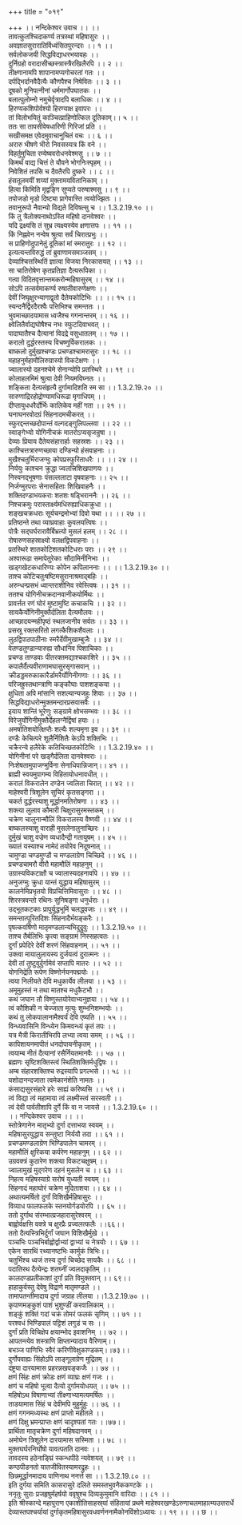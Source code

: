 +++
title = "०१९"

+++
।। नन्दिकेश्वर उवाच ।। ।।  
तावत्कुतश्चिदाकर्ण्य तत्रस्थां महिषासुरः ।।  
अवज्ञातसुरारातिर्विध्वंसितपुरन्दरः ।। १ ।।  
सर्वलोकजयी सिद्धविद्याधरभयावहः ।।  
दुर्निग्रहो वरादासीच्छस्त्रास्त्रैरखिलैरपि ।। २ ।।  
तीक्ष्णानामपि शापानामप्यगोचरतां गतः ।।  
दर्पद्भिर्दानवैदैत्यैः कौणपैश्च निषेवितः ।। ३ ।।  
दूषको मुनिपत्नीनां धर्ममार्गोपघातकः ।।  
बलात्पुलोम्नो नमुचेर्वृत्रादपि बलाधिकः ।। ४ ।।  
हिरण्यकशिपोर्वश्यो हिरण्याक्ष इवापरः ।।  
तां विलोभयितुं काञ्चित्प्राहिणोत्किल दूतिकाम्।। ५ ।।  
ततः सा तापसीवेषधारिणी गिरिजां प्रति ।।  
सखीसमक्ष एवेदमुवाचानुचितं वचः ।। ६ ।।  
अरारु भीषणे भीरो निवसस्यत्र किं वने ।।  
विहर्तुमुचिता रम्येष्ववरोधनवेश्मसु ।। ७ ।।  
किमर्थं वाद्य चित्तं ते यौवने भोगनिःस्पृहम् ।।  
निवेशितं तपसि च दैवतैरपि दुष्करे ।। ८ ।।  
हंसतूलमयीं शय्यां मुक्तामयवितानिकाम् ।।  
हित्वा किमिति मृद्वङ्गि सुप्यते परुषाश्मसु ।। ९ ।।  
तपोजडो मृडो दिष्ट्या प्रागेवास्ति त्वयोज्झितः ।।  
तवानुरूपो नैवान्यो विद्यते दिविषत्सु च ।। 1.3.2.19.१० ।।  
किं तु त्रैलोक्यनाथोऽस्ति महिषो दानवेश्वरः ।।  
यदि द्रक्ष्यसि तं सुभ्र त्यक्ष्यस्येव क्षणात्तपः ।। ११ ।।  
किं निह्नवेन नन्वेष श्रुत्वा सर्वं चिरात्प्रभुः ।।  
स प्राहिणोदुपानेतुं दूतिकां मां स्मरातुरः ।। १२ ।।  
इत्यत्यन्तविरुद्धं तां ब्रुवाणामसमञ्जसम् ।।  
देव्याश्चित्तस्थितिं ज्ञात्वा विजया निरकासयत् ।। १३ ।।  
सा चातिरोषेण कृतप्रतिज्ञा दैत्यरूपिका ।।  
गत्वा विदितवृत्तान्तमकरोन्महिषासुरम् ।। १४ ।।  
सोऽपि तत्सर्वमाकर्ण्य रुषातीवारुणेक्षणः ।।  
देवीं जिघृक्षुरभ्यागाद्वृतो दैतेयकोटिभिः ।। ।। १५ ।।  
स्यन्दनैर्द्विरदैरश्वैः पत्तिभिश्च समन्ततः ।।  
भुवमाच्छादयामास ध्वजैश्च गगनान्तरम् ।। १६ ।।  
क्ष्वेलितैर्वाद्यघोषैश्च नभः स्फुटदिवाभवत् ।।  
पादाघातैश्च दैत्यानां विदद्रे वसुधातलम् ।। १७ ।।  
करालो दुर्द्धरस्तस्य विचष्णुर्विकरालकः ।।  
बाष्कलो दुर्मुखश्चण्डः प्रचण्डश्चामरासुरः ।। १८ ।।  
महाहनुर्महामौलिरुग्रास्यो विकटेक्षणः ।।  
ज्वालास्यो दहनश्चेमे सेनान्योपि प्रतस्थिरे ।। १९ ।।  
कोलाहलमिमं श्रुत्वा देवी नियमविघ्नतः ।।  
शङ्किता दैत्यसंहृत्यै दुर्गामादिशति स्म सा ।। 1.3.2.19.२० ।।  
सारुणाद्रिरहोद्रोण्यामधिरूढा मृगाधिपम् ।।  
दीप्तायुधधरैर्दोर्भिः कालिकेव महीं गता ।। २१ ।।  
घनाघनरवोदग्रं सिंहनादमचीकरत् ।।  
स्फुरद्दन्तच्छदोपान्तं वल्गदङ्गुलिपल्लवा ।। २२ ।।  
स्वाङ्गेभ्यो योगिनीचक्रं मातरोऽप्यसृजन्रुषा ।।  
देव्याः प्रियाय दैतेयसंहारार्हाः सहस्रशः ।। २३ ।।  
काश्चित्तत्रारुणच्छाया दण्डिन्यो हंसवाहनाः ।।  
मुखैश्चतुर्भिराजग्मुः कोपप्रस्फुरिताधरैः ।। ।। २४ ।।  
निर्ययुः काश्चन क्रुद्धा ज्वलत्त्रिशिखपाणयः ।।  
निस्वनद्भूषणाः पंसल्ललाटा वृषवाहनाः ।। २५ ।।  
निर्जग्मुरपराः सेनासहिताः शिखिवाहनैः ।।  
शक्तिदण्डाभयकराः शतशः षड्भिराननैः ।। २६ ।।  
निश्चक्रमुः परास्तार्क्ष्यमधिरुह्याधिकक्रुधा ।।  
शङ्खचक्रधराः सूर्यचन्द्रमोभ्यां दिवो यथा ।। ।। २७ ।।  
प्रतिष्ठन्ते तथा व्याघ्रवाहाः कुवलयत्विषः ।।  
पोत्रैः सद्घर्घरारावैर्बिभ्रत्यो मुसलं हलम् ।। २८ ।।  
रोषारुणसहस्राक्ष्यो वलक्षद्विपवाहनाः ।।  
प्रतस्थिरे शातकोटिशतकोटिधराः पराः ।। २९ ।।  
अश्वारूढा समापेतुरेकाः सौदामिनीनिभाः ।।  
खड्गखेटकधारिण्यः कोपेन कपिलाननाः ।। ।। 1.3.2.19.३० ।।  
ताश्च कोटिचतुःषष्टिमसुरानाश्रमाद्बहिः ।।  
अरुन्धन्प्रसभं ध्वान्तराशीनिव रवेस्त्विषः ।। ३१ ।।  
ततश्च योगिनीचक्रदानवानीकयोर्मिथः ।।  
प्रावर्त्तत रणं घोरं मुष्टामुष्टि कचाकचि ।। ३२ ।।  
सायकैर्योगिनीमुक्तैर्दलिता दैत्यमौलयः ।।  
आच्छादयन्महीपृष्ठं स्थलजानीव सर्वतः ।। ३३ ।।  
प्रसस्रू रक्तसरितो लगत्कैशिकशैवलाः ।।  
लुठद्विपाठपाठीनाः स्मरैर्देवीमुखाम्बुजैः ।। ३४ ।।  
वेतण्डतुण्डान्यारुह्य सौधानिव पिशाचिकाः ।।  
प्रचण्ड ताण्डवाः पीतरक्तमद्याश्चकाशिरे ।। ३५ ।।  
कपालैर्दैत्यवीराणामघासुरसृगासवान् ।।  
क्रीडड्डमरुकाकारैर्डामरैर्योगिनीगणाः ।। ३६ ।।  
परिजह्रुस्तथान्त्राणि कङ्कौघाः पाशशङ्कया ।।  
क्षुधिता अपि मांसानि सशल्यान्यजहुः शिवाः ।। ३७ ।।  
सिद्धविद्याधरोन्मुक्तमन्दारप्रसवासवैः ।।  
इयाय शान्तिं भूरेणुः सङ्ग्रामे क्षोभसम्भवः ।। ३८ ।।  
विरेजुर्योगिनीमुक्तैर्देहलग्नैर्द्विषां हयाः ।।  
अमर्षातिशयोत्क्षिप्तैः शल्यैः शल्यमृगा इव ।। ३९ ।।  
दण्डैः केचित्परे शूलैर्निशितैः केऽपि शक्तिभिः ।।  
चक्रैरन्ये हलैरेके कतिचिच्छतकोटिभिः ।। 1.3.2.19.४० ।।  
योगिनीनां परे खड्गैर्दलिता दानवेश्वराः ।।  
निःशेषतामुपाजग्मुर्विना सेनाधिपान्निजान्।। ४१ ।।  
ब्राह्मी स्वयमुपागम्य विहितायोधनावधीत् ।।  
करालं विकरालेन दण्डेन ज्वलिता चिरात् ।। ४२ ।।  
माहेश्वरी त्रिशूलेन सुचिरं कृतसङ्गरा ।।  
चकर्त दुर्द्धरस्याशु मूर्द्धानमतिरोषणा ।। ४३ ।।  
शक्त्या लुलाव कौमारी चिक्षुरासुरमस्तकम् ।।  
चक्रेण चालुनान्मौलिं विकरालस्य वैष्णवी ।। ४४ ।।  
बाष्कलस्याशु वाराही मुसलेनालुनाच्छिरः ।।  
दुर्मुखं चाशु वज्रेण व्यधादैन्द्री गतायुषम् ।। ४५ ।।  
ख्यातं यस्याश्च नामेदं तयोरेव निदूषनात् ।।  
चामुण्डा चण्डमुण्डौ च मण्डलाग्रेण चिच्छिदे ।। ४६ ।।  
प्रचण्डचामरौ वीरौ महामौलिं महाहनुम् ।।  
उग्रास्यविकटाक्षौ च ज्वालास्यदहनावपि ।। ४७ ।।  
अनुजग्मुः क्रुधा यान्तं युद्धाय महिषासुरम् ।।  
कालनेमिप्रभृतयो विप्रचित्तिमिवासुराः ।। ४८ ।।  
शिरस्त्रवन्तो रथिनः सुनिषङ्गा धनुर्धराः ।।  
उद्भूतकटकाः प्रापुर्युद्धभूमिं चलद्ध्वजाः ।। ४९ ।।  
समन्तात्पूरितदिशः सिंहनादैर्भयङ्करैः ।।  
पृषत्कवर्षिणो मातृमण्डलान्यभिदुद्रुवुः ।। 1.3.2.19.५० ।।  
ताश्च तैर्बलिभिः कृत्वा सङ्ग्रामं निस्सहत्वतः ।।  
दुर्गां प्रपेदिरे देवीं शरणं सिंहवाहनाम् ।। ५१ ।।  
उक्त्वा मायालुलायस्य दुर्जयत्वं दुरात्मनः ।।  
देवी तां तुष्टुवुर्दुर्गामेवं सप्तापि मातरः ।। ५२ ।।  
योगनिद्रेति रूपेण विष्णोर्नयनपद्मयोः ।।  
त्वया निलीयते देवि मधुकार्येव लीलया ।। ५३ ।।  
अमूमुहस्तं न तथा मातश्च मधुकैटभौ ।।  
कथं जघान तौ विष्णुस्तयोरेवाभ्यनुज्ञया ।। ५४ ।।  
त्वं कौशिकी न चेज्जाता मृत्युः शुम्भनिशम्भयोः ।।  
कथं तु लोकपालानामैश्वर्यं देवि एष्यति ।। ५५ ।।  
विन्ध्यवासिनि विन्ध्येन किमवन्ध्यं कृतं तपः ।।  
यत्र मैत्री किरातीभिरपि लभ्या त्वया समम् ।। ५६ ।।  
कापिशायनमापीतं धनदोपायनीकृतम् ।।  
त्वयाम्ब नीतं दैत्यानां रसैर्नियतमानवैः ।। ५७ ।।  
ब्रह्मणः सृष्टिशक्तिस्त्वं स्थितिशक्तिर्मधुद्विषः ।।  
अम्ब संहारशक्तिश्च रुद्रस्यापि प्रगल्भसे ।। ५८ ।।  
यशोदानन्दजाता त्वमेकानंशेति नामतः ।।  
कंसाद्यसुरसंहारे हरेः साह्यं करिष्यसि ।। ५९ ।।  
त्वं विद्या त्वं महामाया त्वं लक्ष्मीस्त्वं सरस्वती ।।  
त्वं देवी पार्वतीशापि दुर्गे किं वा न जायसे ।। 1.3.2.19.६० ।।  
।। नन्दिकेश्वर उवाच ।। ।।  
स्तोत्रेणानेन मातृभ्यो दुर्गा दत्ताभया स्वयम् ।।  
महिषासुरयुद्धाय सन्तुष्टा निर्ययौ तदा ।। ६१ ।।  
प्रचण्डमण्डलाग्रेण भिण्डिपालेन चामरम् ।।  
महामौलिं क्षुरिकया कर्परेण महाहनुम् ।। ६२ ।।  
उग्रवक्त्रं कुठारेण शक्त्या विकटचक्षुषम् ।।  
ज्वालामुखं मुद्गरेण दहनं मुसलेन च ।। ६३ ।।  
निहत्य महिषस्याग्रे सरोषं युध्यती स्वयम् ।।  
सिंहनादं महाघोरं चक्रेण मुदिताशया ।। ६४ ।।  
अथात्यमर्षितो दुर्गां विशिखैर्महिषासुरः ।।  
विव्याध फालफलके स्तनयोर्गडयोरपि ।। ६५ ।।  
ततो दुर्गाथ संरम्भात्प्रजहारासुरेश्वरम् ।।  
बाह्वोर्वक्षसि वक्त्रे च क्षुरप्रैः प्रज्वलत्फलैः ।।६६।।  
ततो दैत्यस्त्रिभिर्दुर्गां जघान विशिखैर्मुखे ।।  
पञ्चभिः पञ्चभिर्बाह्वोर्द्वाभ्यां द्वाभ्यां च नेत्रयोः ।। ६७ ।।  
एकेन सारथिं रथ्यानष्टभिः कार्मुकं त्रिभिः।।  
चतुर्भिश्च ध्वजं तस्य दुर्गा चिच्छेद सायकैः ।। ६८ ।।  
पदातिरथ दैत्येन्द्रः शतघ्नीं ज्वलदाकृतिम् ।।  
कालदण्डप्रतीकाशां दुर्गां प्रति विमुक्तवान् ।। ६९।।  
हाहाकुर्वस्तु देवेषु विद्राणे मातृमण्डले ।।  
तामापतन्तीमादाय दुर्गा जग्राह लीलया ।।1.3.2.19.७० ।।  
कृपाणमङ्कुशं पाशं भुशुण्डीं करवालिकाम् ।।  
शङ्कुं शक्तिं गदां चक्रं तोमरं फलकं सृणिम् ।। ७१ ।।  
परश्वधं भिण्डिपालं पट्टिशं लगुडं च सः ।।  
दुर्गां प्रति विचिक्षेप क्षयाम्भोद इवाशनिम् ।। ७२ ।।  
आपतन्त्येव शस्त्राणि क्षिप्तान्यादाय वैरिणाम्।।  
बभञ्ज पाणिभिः स्वैरं करिणीवेक्षुकाण्डकम्।।७३।।  
दुर्गोपवाह्यः सिंहोऽपि लाङ्गूलाग्रेण मुद्रितम् ।।  
दंष्ट्रया दारयामास प्रहरन्नखपङ्कजैः ।। ७४ ।।  
क्षणं सिंहः क्षणं क्रोडः क्षणं व्याघ्रः क्षणं गजः ।।  
क्षणं च महिषो भूत्वा दैत्यो दुर्गामयोधयत् ।। ७५ ।।  
महिषोऽथ विषाणाभ्यां तीक्ष्णाभ्यामत्यमर्षितः ।।  
ताडयामास सिंहं च देवीमपि मुहुर्मुहुः ।। ७६ ।।  
क्षणं गगनमध्यस्थः क्षणं प्राप्तो महीतले ।।  
क्षणं दिक्षु भ्रमन्प्राप्तः क्षणं चादृश्यतां गतः ।।७७।।  
प्रार्थिता मातृचक्रेण दुर्गा महिषदानवम् ।।  
अमोघेन त्रिशूलेन दारयामास सस्मिता ।। ७८ ।।  
मुक्तघर्घरनिर्घोषो यावत्पतति दानवः ।।  
तावदस्य हठेनाङ्घ्रिं स्कन्धपीठे न्यवेशयत् ।। ७९ ।।  
कण्ठपीडनतो यातजीवितस्यामरद्रुहः ।।  
छिन्नमूर्द्धानमादाय पाणिनाथ ननर्त्त सा ।। 1.3.2.19.८० ।।  
इति दुर्गया समिति कासरासुरे दलिते समस्तभुवनैककण्टके ।।  
ननृतुः सुराः प्रजहृषुर्महर्षयो ववृषुश्च दिव्यकुमुमानि वारिदाः ।। ८१ ।।  
इति श्रीस्कान्दे महापुराण एकाशीतिसाहस्र्यां संहितायां प्रथमे माहेश्वरखण्डेऽरुणाचलमाहात्म्यउत्तरार्धे देव्यास्तपश्चर्यायां दुर्गाकृतमहिषासुरवधवर्णननामैकोनविंशोऽध्यायः ।। १९ ।। ।। छ ।।